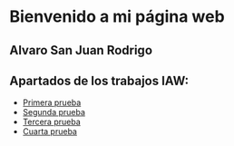 # Bienvenido a mi página web

## Alvaro San Juan Rodrigo


## Apartados de los trabajos IAW:

- [Primera prueba](https://github.com/AlvaroSanJuan20/prueba_Alvaro/blob/master/ejercicio1.md)
- [Segunda prueba]()
- [Tercera prueba]()
- [Cuarta prueba]()
